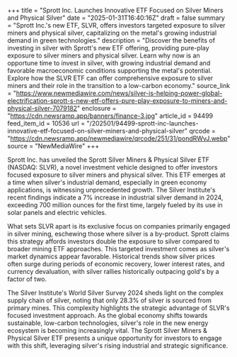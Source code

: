+++
title = "Sprott Inc. Launches Innovative ETF Focused on Silver Miners and Physical Silver"
date = "2025-01-31T16:40:16Z"
draft = false
summary = "Sprott Inc.'s new ETF, SLVR, offers investors targeted exposure to silver miners and physical silver, capitalizing on the metal's growing industrial demand in green technologies."
description = "Discover the benefits of investing in silver with Sprott's new ETF offering, providing pure-play exposure to silver miners and physical silver. Learn why now is an opportune time to invest in silver, with growing industrial demand and favorable macroeconomic conditions supporting the metal's potential. Explore how the SLVR ETF can offer comprehensive exposure to silver miners and their role in the transition to a low-carbon economy."
source_link = "https://www.newmediawire.com/news/silver-is-helping-power-global-electrification-sprott-s-new-etf-offers-pure-play-exposure-to-miners-and-physical-silver-7079182"
enclosure = "https://cdn.newsramp.app/banners/finance-3.jpg"
article_id = 94499
feed_item_id = 10536
url = "/202501/94499-sprott-inc-launches-innovative-etf-focused-on-silver-miners-and-physical-silver"
qrcode = "https://cdn.newsramp.app/newmediawire/qrcode/251/31/pondRWvJ.webp"
source = "NewMediaWire"
+++

<p>Sprott Inc. has unveiled the Sprott Silver Miners & Physical Silver ETF (NASDAQ: SLVR), a novel investment vehicle designed to offer investors focused exposure to silver miners and physical silver. This ETF emerges at a time when silver's industrial demand, especially in green economy applications, is witnessing unprecedented growth. The Silver Institute's recent findings indicate a 7% increase in industrial silver demand in 2024, exceeding 700 million ounces for the first time, largely fueled by its use in solar panels and electric vehicles.</p><p>What sets SLVR apart is its exclusive focus on companies primarily engaged in silver mining, eschewing those where silver is a by-product. Sprott claims this strategy affords investors double the exposure to silver compared to broader mining ETF approaches. This targeted investment comes as silver's market dynamics appear favorable. Historical trends show silver prices often surge during periods of economic recovery, lower interest rates, and currency devaluation, with silver rallies historically outpacing gold's by a factor of two.</p><p>The Silver Institute's World Silver Survey 2024 sheds light on the complex supply chain of silver, noting that only 28.3% of silver is sourced from primary mines. This complexity highlights the strategic advantage of SLVR's focused investment approach. As the global economy shifts towards sustainable, low-carbon technologies, silver's role in the new energy ecosystem is becoming increasingly vital. The Sprott Silver Miners & Physical Silver ETF presents a unique opportunity for investors to engage with this shift, leveraging silver's rising industrial and strategic significance.</p>
